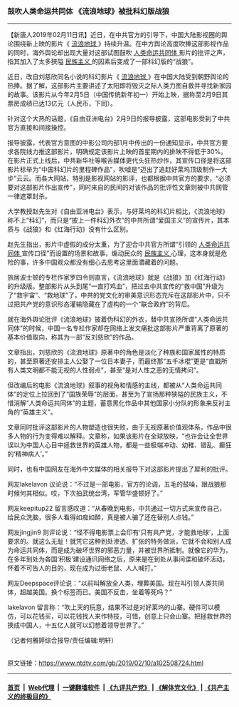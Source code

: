 ### 鼓吹人类命运共同体 《流浪地球》被批科幻版战狼
------------------------

<div class="post_content">
 <p>
  【新唐人2019年02月11日讯】近日，在中共官方的引导下，中国大陆影视圈的舆论围绕新上映的影片《
  <a href="https://www.ntdtv.com/gb/流浪地球.htm">
   流浪地球
  </a>
  》持续升温。在中方舆论高度吹捧这部影视作品的同时，海外舆论却出现大量对这部试图鼓吹
  <a href="https://www.ntdtv.com/gb/人类命运共同体.htm">
   人类命运共同体
  </a>
  影片的批评之声，指其加入了太多狭隘
  <a href="https://www.ntdtv.com/gb/民族主义.htm">
   民族主义
  </a>
  的因素后变成了一部科幻版的“战狼”。
 </p>
 <p>
  近日，改自刘慈欣同名小说的科幻影片《
  <a href="https://www.ntdtv.com/gb/流浪地球.htm">
   流浪地球
  </a>
  》在中国大陆受到朝野舆论的热捧。据了解，这部影片主要讲述了太阳即将毁灭之际人类力图自救并寻找新家园的故事。该影片从今年2月5日（中国传统新年初一）开始上映，据称至2月9日其票房成绩已达13亿元（人民币，下同）。
 </p>
 <p>
  针对这个大热的话题，《自由亚洲电台》2月9日的报导披露，这部电影受到了中共官方直接和间接操控。
 </p>
 <p>
  报导披露，代表官方意图的中影公司内部1月中传出的一份通知显示，中共官方要求各院线力推这部影片，明确规定该影片上映的首星期内的排映不得低于30%。在影片正式上线后，中共新华社等喉舌媒体更代头狂热炒作，其宣传口径是将这部影片标举为“中国科幻片的里程碑作品”，吹嘘是“迈出了追赶好莱坞顶级制作一大步”云云。而各大网站，特别是影视网站的影评，也都根据中共官方的要求，“必须要对这部影片作出宣传”，同时来自的民间的对该作品的批评性文章则被中共网管一律遮罩封杀。
 </p>
 <p>
  大学教授赵先生对《自由亚洲电台》表示，与好莱坞的科幻片相比，《流浪地球》称不上“科幻”，而只是“披上一件科幻外衣”的中共所谓“爱国主义”的宣传片，其本质与《战狼》和《红海行动》没有什么区别。
 </p>
 <p>
  赵先生指出，影片中虚假的成分太重，为了迎合中共官方所谓“引领的
  <a href="https://www.ntdtv.com/gb/人类命运共同体.htm">
   人类命运共同体
  </a>
  宣传口径”而设置的场景和故事，煽动民众的
  <a href="https://www.ntdtv.com/gb/民族主义.htm">
   民族主义
  </a>
  心理，这本身就是危险的事，许多中国观众都没有细心去思考这里面潜藏着的问题。
 </p>
 <p>
  旅居波士顿的专栏作家罗四令则直言，《流浪地球》就是《战狼》加《红海行动》的升级版。整部影片从头到尾“一直打鸡血”，把过去中共宣传的“救中国”升级为了“救宇宙”、“救地球”了，中共的党文化的审美意识形态充斥在这部影片中，只不过把共产党的意识形态灌输隐藏在了虚构的一个“联合政府”的背后。
 </p>
 <p>
  就在海外舆论批评《流浪地球》披着伪科幻的外衣，替中共宣扬所谓“人类命运共同体”的时候，中国一名专栏作家却在网络上发文痛批这部影片严重背离了原著的基本价值取向，称其为一部“反刘慈欣”的作品。
 </p>
 <p>
  文章指出，刘慈欣的《流浪地球》原著中的角色是淡化了种族和国家属性的特质的，甚至原著还安排主人公娶了一位日本妻子，而最终那“五千冰棍”更是“直戳所有人类文明都不能无视的人性弱点”，甚至“是对人性之恶的无情拷问”。
 </p>
 <p>
  但改编后的电影《流浪地球》叙事的视角和情感的主线，都被从“人类命运共同体”的定位上拉回到了“国族荣辱”的层面，甚至为了宣扬那种狭隘的民族主义，不惜消解“人类命运共同体”的主题，蓄意黑化作品中其他国家小分队的形象来反衬主角的“英雄主义”。
 </p>
 <p>
  文章同时批评这部影片的人物塑造也很失败，由于无视原著价值观体系，作品中很多人物的行为变得难以解释。文章称，如果该影片在全球放映，“也许会让全世界误以为中国人心目中拯救世界的英雄人物，都是一些极端冲动、幼稚、错乱、癫狂的‘精神病人’。”
 </p>
 <p>
  同时，也有中国网友在海外中文媒体的相关报导下对这部影片提出了犀利的批评。
 </p>
 <p>
  网友lakelavon 议论说：“不过是一部电影，官方的论调，五毛的鼓噪，跟战狼那时候何其相似。哎，下次拍武统台湾，军管华盛顿好了。”
 </p>
 <p>
  网友keepitup22 留言感叹道：“从春晚到电影，中共通过一切方式来宣传自己，给民众洗脑，很多人看得如痴如醉，真是被人骗了还在替别人点钱。”
 </p>
 <p>
  网友jingjin9 则评论说：“怪不得电影票上会印有‘只有共产党，才能救地球’，上面要求的。就这么无耻！就凭它这种到处渗透、扩张的特务做派，它就不会和别人成为命运共同体，而是成为破坏世界的邪恶力量，并被世界所抵制。就像它的华为，在多年到处为各国‘积极’建设通讯网络之后，原来是在到处从事间谍和破坏活动，怀着不可告人的目的，现在成为过街老鼠、人人喊打。”
 </p>
 <p>
  网友Deepspace评论说：“以前叫解放全人类，埋葬美国。现在叫引领人类共同体，超越美国。换个标签而已。美国不反击，坐着等死吗？”
 </p>
 <p>
  lakelavon 留言称：“吹上天的玩意，结果不过是对好莱坞的山寨。硬件可以模仿，可以花钱买，可以花钱找人来作特技，可惜，创意上只会山寨。把拯救世界的换成中国人，十五亿人就可以幻想着领导世界了。”
 </p>
 <p>
  （记者何雅婷综合报导/责任编辑:明轩）
 </p>
 <div class="single_ad">
 </div>
</div>

<br/>原文链接：https://www.ntdtv.com/gb/2019/02/10/a102508724.html


------------------------
#### [首页](https://github.com/gfw-breaker/banned-news/blob/master/README.md) &nbsp;|&nbsp; [Web代理](https://github.com/labour-camp/helloworld) &nbsp;|&nbsp; [一键翻墙软件](https://github.com/gfw-breaker/nogfw/blob/master/README.md) &nbsp;| [《九评共产党》](https://github.com/gfw-breaker/9ping.md/blob/master/README.md#九评之一评共产党是什么) | [《解体党文化》](https://github.com/gfw-breaker/jtdwh.md/blob/master/README.md) | [《共产主义的终极目的》](https://github.com/gfw-breaker/gczydzjmd.md/blob/master/README.md)

